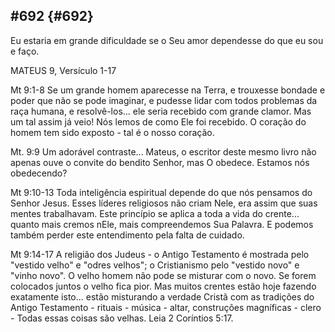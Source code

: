 ## #692 {#692}

Eu estaria em grande dificuldade se o Seu amor dependesse do que eu sou e faço.

MATEUS 9, Versículo 1-17

Mt 9:1-8 Se um grande homem aparecesse na Terra, e trouxesse bondade e poder que não se pode imaginar, e pudesse lidar com todos problemas da raça humana, e resolvê-los... ele seria recebido com grande clamor. Mas um tal assim já veio! Nós lemos de como Ele foi recebido. O coração do homem tem sido exposto - tal é o nosso coração.

Mt. 9:9 Um adorável contraste... Mateus, o escritor deste mesmo livro não apenas ouve o convite do bendito Senhor, mas O obedece. Estamos nós obedecendo?

Mt 9:10-13 Toda inteligência espiritual depende do que nós pensamos do Senhor Jesus. Esses líderes religiosos não criam Nele, era assim que suas mentes trabalhavam. Este princípio se aplica a toda a vida do crente... quanto mais cremos nEle, mais compreendemos Sua Palavra. E podemos também perder este entendimento pela falta de cuidado.

Mt 9:14-17 A religião dos Judeus - o Antigo Testamento é mostrada pelo &quot;vestido velho&quot; e &quot;odres velhos&quot;; o Cristianismo pelo &quot;vestido novo&quot; e &quot;vinho novo&quot;. O velho homem não pode se misturar com o novo. Se forem colocados juntos o velho fica pior. Mas muitos crentes estão hoje fazendo exatamente isto... estão misturando a verdade Cristã com as tradições do Antigo Testamento - rituais - música - altar, construções magníficas - clero - Todas essas coisas são velhas. Leia 2 Coríntios 5:17.